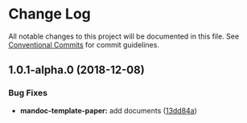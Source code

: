 # Change Log

All notable changes to this project will be documented in this file.
See [Conventional Commits](https://conventionalcommits.org) for commit guidelines.

## 1.0.1-alpha.0 (2018-12-08)


### Bug Fixes

* **mandoc-template-paper:** add documents ([13dd84a](https://github.com/chigix/mandoc/commit/13dd84a))
